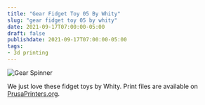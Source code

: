 ```yaml
---
title: "Gear Fidget Toy 05 By Whity"
slug: "gear fidget toy 05 by whity"
date: 2021-09-17T07:00:00-05:00
draft: false
publishdate: 2021-09-17T07:00:00-05:00
tags:
- 3d printing
---
```


![Gear Spinner](/img/hex-spinners.jpeg)

We just love these fidget toys by Whity. Print files are available on [PrusaPrinters.org](https://www.prusaprinters.org/prints/38432-gear-fidget-toy-05-the-flat-hexagon-with-a-spin).

